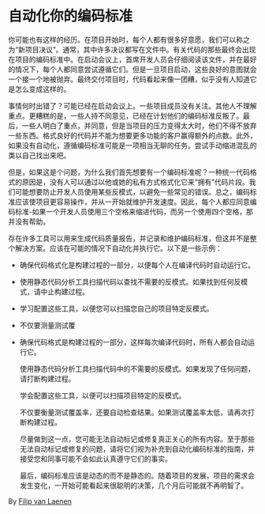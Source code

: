 # 自动化你的编码标准

你可能也有这样的经历。在项目开始时，每个人都有很多好意愿，我们可以称之为“新项目决议”。通常，其中许多决议都写在文件中。有关代码的那些最终会出现在项目的编码标准中。在启动会议上，首席开发人员会仔细阅读该文件，并在最好的情况下，每个人都同意尝试遵循它们。但是一旦项目启动，这些良好的意图就会一个接一个地被抛弃。最终交付项目时，代码看起来像一团糟，似乎没有人知道它是怎么变成这样的。

事情何时出错了？可能已经在启动会议上。一些项目成员没有关注。其他人不理解重点。更糟糕的是，一些人持不同意见，已经在计划他们的编码标准反叛了。最后，一些人明白了重点，并同意，但是当项目的压力变得太大时，他们不得不放弃一些东西。格式良好的代码并不能为想要更多功能的客户赢得额外的点数。此外，如果没有自动化，遵循编码标准可能是一项相当无聊的任务。尝试手动缩进混乱的类以自己找出来吧。

但是，如果这是个问题，为什么我们首先想要有一个编码标准呢？一种统一代码格式的原因是，没有人可以通过以他或她的私有方式格式化它来“拥有”代码片段。我们可能想要防止开发人员使用某些反模式，以避免一些常见的错误。总之，编码标准应该使项目更容易操作，并从一开始就维护开发速度。因此，每个人都应同意编码标准-如果一个开发人员使用三个空格来缩进代码，而另一个使用四个空格，那并没有帮助。

存在许多工具可以用来生成代码质量报告，并记录和维护编码标准，但这并不是整个解决方案。应该在可能的情况下自动化并执行它。以下是一些示例：

- 确保代码格式化是构建过程的一部分，以便每个人在编译代码时自动运行它。

- 使用静态代码分析工具扫描代码以查找不需要的反模式。如果找到任何反模式，请中止构建过程。

- 学习配置这些工具，以便您可以扫描您自己的项目特定反模式。

- 不仅要测量测试覆

- 确保代码格式是构建过程的一部分，这样每次编译代码时，所有人都会自动运行它。

  使用静态代码分析工具扫描代码中的不需要的反模式。如果发现了任何问题，请打断构建过程。

  学会配置这些工具，以便可以扫描项目特定的反模式。

  不仅要衡量测试覆盖率，还要自动检查结果。如果测试覆盖率太低，请再次打断构建过程。

  尽量做到这一点，您可能无法自动标记或修复真正关心的所有内容。至于那些无法自动标记或修复的问题，请将它们视为补充到自动化编码标准的指南，并接受您和同事可能不会如此认真遵守它们的事实。

  最后，编码标准应该是动态的而不是静态的。随着项目的发展，项目的需求会发生变化，一开始可能看起来很聪明的决策，几个月后可能就不再明智了。

By [Filip van Laenen](http://programmer.97things.oreilly.com/wiki/index.php/Filip_van_Laenen)